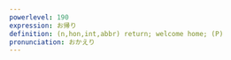 ```yaml
---
powerlevel: 190
expression: お帰り
definition: (n,hon,int,abbr) return; welcome home; (P)
pronunciation: おかえり
---
```

